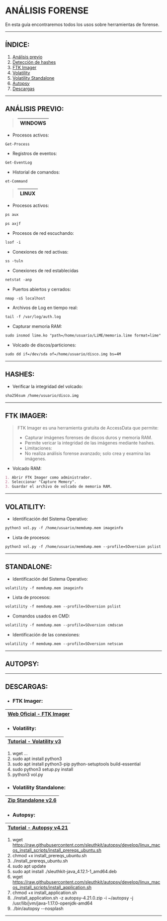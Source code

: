 # ANÁLISIS FORENSE

En esta guía encontraremos todos los usos sobre herramientas de forense.

---

## ÍNDICE:
1. [Análisis previo](#análisis-previo)
2. [Detección de hashes](#hashes)
3. [FTK Imager](#ftk-imager)
4. [Volatility](#volatility)
5. [Volatility Standalone](#standalone)
6. [Autopsy](#autopsy)
7. [Descargas](#descargas)

<!--------------------------------- ANALISIS PREVIO ----------------------------------------->

---

## ANÁLISIS PREVIO:

> | WINDOWS |
> |-----------|

- Procesos activos:
```markdown
Get-Process
```

- Registros de eventos:
```markdown
Get-EventLog
```

- Historial de comandos:
```markdown
et-Command
```

  
> | LINUX |
> |-----------|

- Procesos activos:
```markdown
ps aux
```
```markdown
ps axjf
```

- Procesos de red escuchando:
```markdown
lsof -i
```

- Conexiones de red activas:
```markdown
ss -tuln
```

- Conexiones de red establecidas
```markdown
netstat -anp
```

- Puertos abiertos y cerrados:
```markdown
nmap -sS localhost
```

- Archivos de Log en tiempo real:
```markdown
tail -f /var/log/auth.log
```

- Capturar memoria RAM:
```markdown
sudo insmod lime.ko "path=/home/usuario/LiME/memoria.lime format=lime"
```

- Volcado de discos/particiones:
```markdown
sudo dd if=/dev/sda of=/home/usuario/disco.img bs=4M
```

---

<!---------------------------------- USO DE HASHES ----------------------------------------->

## HASHES:

- Verificar la integridad del volcado:
```markdown
sha256sum /home/usuario/disco.img
```

---

<!------------------------------------ FTK IMAGER ------------------------------------------->

## FTK IMAGER:

> FTK Imager es una herramienta gratuita de AccessData que permite:
> - Capturar imágenes forenses de discos duros y memoria RAM.
> - Permite vericar la integridad de las imágenes mediante hashes.
> - Limitaciones:
> - No realiza análisis forense avanzado; solo crea y examina las imágenes.

- Volcado RAM:
```markdown
1. Abrir FTK Imager como administrador.
2. Seleccionar "Capture Memory".
3. Guardar el archivo de volcado de memoria RAM.
```

---

<!------------------------------------ VOLATILITY -------------------------------------------->

## VOLATILITY:

- Identificación del Sistema Operativo:
```markdown
python3 vol.py -f /home/usuario/memdump.mem imageinfo
```

- Lista de procesos:
```markdown
python3 vol.py -f /home/usuario/memdump.mem --profile=SOversion pslist
```

---

<!------------------------------------- STANDALONE ------------------------------------------->

## STANDALONE:

- Identificación del Sistema Operativo:
```markdown
volatility -f memdump.mem imageinfo
```

- Lista de procesos:
```markdown
volatility -f memdump.mem --profile=SOversion pslist
```

- Comandos usados en CMD:
```markdown
volatility -f memdump.mem --profile=SOversion cmdscan
```

- Identificación de las conexiones:
```markdown
volatility -f memdump.mem --profile=SOversion netscan
```

---

<!--------------------------------------- AUTOPSY -------------------------------------------->

## AUTOPSY:

---

<!--------------------------------------- DESCARGAS ------------------------------------------>

## DESCARGAS:

- ### FTK Imager:

| [Web Oficial - FTK Imager]([https://www.youtube.com/watch?v=HKRZohqJEMM&t=160s](https://www.exterro.com/digital-forensics-software/ftk-imager)) |
|-----------|

- ### Volatility:

| [Tutorial - Volatility v3](https://www.youtube.com/watch?v=HKRZohqJEMM&t=160s) |
|-----------|

1. wget ...
2. sudo apt install python3
3. sudo apt install python3-pip python-setuptools build-essential
4. sudo python3 setup.py install
5. python3 vol.py

- ### Volatility Standalone:

| [Zip Standalone v2.6](http://downloads.volatilityfoundation.org/releases/2.6/volatility_2.6_lin64_standalone.zip) |
|-----------|

- ### Autopsy:

| [Tutorial - Autopsy v4.21](https://www.youtube.com/watch?v=DYMG7U7FOPU) |
|-----------|

1. wget https://raw.githubusercontent.com/sleuthkit/autopsy/develop/linux_macos_install_scripts/install_prereqs_ubuntu.sh
2. chmod +x install_prereqs_ubuntu.sh
3. ./install_prereqs_ubuntu.sh
4. sudo apt update
5. sudo apt install ./sleuthkit-java_4.12.1-1_amd64.deb
6. wget https://raw.githubusercontent.com/sleuthkit/autopsy/develop/linux_macos_install_scripts/install_application.sh
7. chmod +x install_application.sh
8. ./install_application.sh -z autopsy-4.21.0.zip -i ~/autopsy -j /usr/lib/jvm/java-1.17.0-openjdk-amd64
9. ./bin/autopsy --nosplash

---
